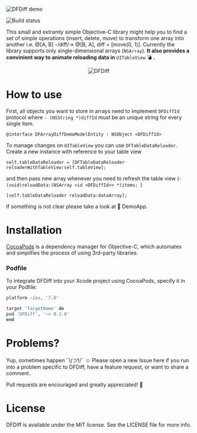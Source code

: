 <p align="left">
  <img src="https://raw.github.com/marciniwanicki/DFDiff/Resources/dfdiff.png" alt="DFDiff demo" title="DFDiff demo">
</p>

![Build status](https://travis-ci.org/marciniwanicki/DFDiff.svg?branch=develop)

This small and extramly simple Objective-C library might help you to find a set of simple operations (insert, delete, move) to transform one array into another i.e. @[A, B] -/diff/-> @[B, A], diff = [move(0, 1)]. Currently the library supports only single-dimensional arrays (`NSArray`). **It also provides a convinient way to animate reloading data in** `UITableView` 	&#128163; **.** 

<p align="center">
  <img src="https://raw.github.com/marciniwanicki/DFDiff/Resources/dfdiff-demo.gif" alt="DFDiff" title="DFDiff">
</p>

# How to use

First, all objects you want to store in arrays need to implement `DFDiffId` protocol where `- (NSString *)diffId` must be an unique string for every single item.

```objc
@interface DFArrayDiffDemoModelEntity : NSObject <DFDiffId>
```

To manage changes on `UITableView` you can use `DFTableDataReloader`. 
Create a new instance with reference to your table view

```objc
self.tableDataReloader = [DFTableDataReloader reloaderWithTableView:self.tableView];
```

and then pass new array whenever you need to refresh the table view (`- (void)reloadData:(NSArray <id <DFDiffId>> *)items;
`)

```objc
[self.tableDataReloader reloadData:dataArray];
```
If something is not clear please take a look at 	&#128640; DemoApp.

# Installation

[CocoaPods](http://cocoapods.org) is a dependency manager for Objective-C, which automates and simplifies the process of using 3rd-party libraries. 

### Podfile

To integrate DFDiff into your Xcode project using CocoaPods, specify it in your Podfile:

```ruby
platform :ios, '7.0'

target 'TargetName' do
pod 'DFDiff', '~> 0.1.0'
end
```

# Problems?

Yup, sometimes happen ¯\\_(ツ)_/¯ &#9786; Please open a new Issue here if you run into a problem specific to DFDiff, have a feature request, or want to share a comment. 

Pull requests are encouraged and greatly appreciated! 	&#127866;

# License

DFDiff is available under the MIT license. See the LICENSE file for more info.

